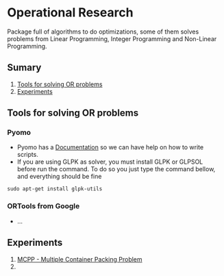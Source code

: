 # Operational Research
Package full of algorithms to do optimizations, some of them solves problems from Linear Programming, Integer Programming and Non-Linear Programming.

## Sumary
1. [Tools for solving OR problems](#Tools-for-solving-OR-problems)
2. [Experiments](#Experiments)

## Tools for solving OR problems

### Pyomo
 - Pyomo has a [Documentation](https://buildmedia.readthedocs.org/media/pdf/pyomo/latest/pyomo.pdf) so we can have help on how to write scripts.
 - If you are using GLPK as solver, you must install GLPK or GLPSOL before run the command. To do so you just type the command bellow, and everything should be fine
 ```
 sudo apt-get install glpk-utils
 ```

### ORTools from Google
 - ...

## Experiments

1. [MCPP - Multiple Container Packing Problem](experiments/mcpp/readme.md)
2. 
